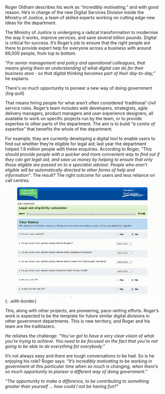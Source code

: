 Roger Oldham describes his work as *“incredibly motivating,”* and with good reason. He’s in charge of the new Digital Services Division inside the Ministry of Justice, a team of skilled experts working on cutting edge new ideas for the department. 

The Ministry of Justice is undergoing a radical transformation to modernise the way it works, improve services, and save several billion pounds. Digital is critical for success. It’s Roger’s job to ensure that the right people are there to provide expert help for everyone across a business with around 66,000 people, from top to bottom.

*“For senior management and policy and operational colleagues, that means giving them an understanding of what digital can do for their business area - so that digital thinking becomes part of their day-to-day,”* he explains.

There's so much opportunity to pioneer a new way of doing government
{big-pull}

That means hiring people for what aren’t often considered ‘traditional’ civil service roles. Roger’s team includes web developers, strategists, agile delivery managers, product managers and user experience designers, all available to work on specific projects run by the team, or to provide expertise to other parts of the department. The aim is to build *“a centre of expertise”* that benefits the whole of the department.

For example, they are currently developing a digital tool to enable users to find out whether they’re eligible for legal aid; last year the department helped 1.9 million people with these enquiries. According to Roger, *"This should provide people with a quicker and more convenient way to find out if they can get legal aid, and save us money by helping to ensure that only those eligible are passed on to a specialist advisor. People who aren’t eligible will be automatically directed to other forms of help and information"*. The result? The right outcome for users and less reliance on call centres.

[![Legal Aid entitlement calculator](/assets/images/strategy/case-studies/digital-capabilities/Roger--Entitlement-calculator.png)](http://legalaidcalculator.justice.gov.uk/calculators/eligiCalc?execution=e1s1)
{: .with-border}

This, along with other projects, are pioneering, pace-setting efforts. Roger’s work is expected to be the template for future similar digital divisions in other government departments. This is new territory, and Roger and his team are the trailblazers.

He relishes the challenge: *“You’ve got to have a very clear vision of what you’re trying to achieve. You need to be focused on the fact that you’re not going to be able to do everything for everybody.”*

It’s not always easy and there are tough conversations to be had. So is he enjoying his role? Roger says: *“It’s incredibly motivating to be working in government at this particular time when so much is changing, when there’s so much opportunity to pioneer a different way of doing government.”*

*“The opportunity to make a difference, to be contributing to something greater than yourself …  how could I not be having fun?”*